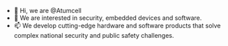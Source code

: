 - 👋  Hi, we are @Atumcell
- 👀  We are interested in security, embedded devices and software.
- 📫  We develop cutting-edge hardware and software products that solve complex national security and public safety challenges.

<!---
Atumcell/Atumcell is a ✨ special ✨ repository because its `README.md` (this file) appears on your GitHub profile.
You can click the Preview link to take a look at your changes.
--->
